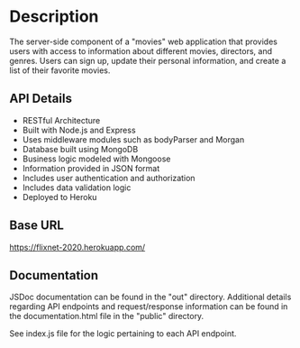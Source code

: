 # Description
The server-side component of a "movies" web application that provides users with access to information about different movies, directors, and genres.  Users can sign up, update their personal information, and create a list of their favorite movies.

## API Details
* RESTful Architecture
* Built with Node.js and Express
* Uses middleware modules such as bodyParser and Morgan
* Database built using MongoDB
* Business logic modeled with Mongoose
* Information provided in JSON format
* Includes user authentication and authorization
* Includes data validation logic
* Deployed to Heroku

## Base URL
https://flixnet-2020.herokuapp.com/

## Documentation
JSDoc documentation can be found in the "out" directory.  Additional details regarding API endpoints and request/response information can be found in the documentation.html file in the "public" directory.  

See index.js file for the logic pertaining to each API endpoint.